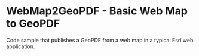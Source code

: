 # WebMap2GeoPDF - Basic Web Map to GeoPDF
Code sample that publishes a GeoPDF from a web map in a typical Esri web application.

